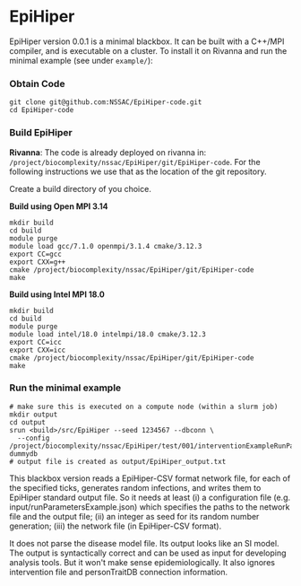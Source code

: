 # EpiHiper

EpiHiper version 0.0.1 is a minimal blackbox. It can be built with a C++/MPI compiler, and is executable on a cluster. To install it on Rivanna and run the minimal example (see under `example/`):

### Obtain Code
```
git clone git@github.com:NSSAC/EpiHiper-code.git
cd EpiHiper-code
```

### Build EpiHiper
__Rivanna__: The code is already deployed on rivanna in: `/project/biocomplexity/nssac/EpiHiper/git/EpiHiper-code`. For the following instructions we use that as the location of the git repository.

Create a build directory of you choice.

__Build using Open MPI 3.14__
```
mkdir build
cd build
module purge
module load gcc/7.1.0 openmpi/3.1.4 cmake/3.12.3 
export CC=gcc
export CXX=g++
cmake /project/biocomplexity/nssac/EpiHiper/git/EpiHiper-code
make
```

__Build using Intel MPI 18.0__
```
mkdir build
cd build
module purge
module load intel/18.0 intelmpi/18.0 cmake/3.12.3 
export CC=icc
export CXX=icc
cmake /project/biocomplexity/nssac/EpiHiper/git/EpiHiper-code
make
```

### Run the minimal example
```
# make sure this is executed on a compute node (within a slurm job)
mkdir output
cd output
srun <build>/src/EpiHiper --seed 1234567 --dbconn \
  --config /project/biocomplexity/nssac/EpiHiper/test/001/interventionExampleRunParameters.json  dummydb
# output file is created as output/EpiHiper_output.txt
```

This blackbox version reads a EpiHiper-CSV format network file, for each of the specified ticks, generates random infections, and writes them to EpiHiper standard output file. So it needs at least (i) a configuration file (e.g. input/runParametersExample.json) which specifies the paths to the network file and the output file; (ii) an integer as seed for its random number generation; (iii) the network file (in EpiHiper-CSV format).

It does not parse the disease model file. Its output looks like an SI model. The output is syntactically correct and can be used as input for developing analysis tools. But it won't make sense epidemiologically. It also ignores intervention file and personTraitDB connection information.
